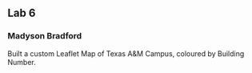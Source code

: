 ## Lab 6
### Madyson Bradford
Built a custom Leaflet Map of Texas A&M Campus, coloured by Building Number.